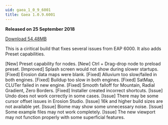 ```yaml
---
uid: gaea_1_0_9_6001
title: Gaea 1.0.9.6001
---
```



**Released on 25 September 2018**

<a href="http://viridian.quadspinner.com/gaea/Gaea-EAP-6001.exe">Download 54.48MB</a> <br>


<div class="release-note">

This is a ciritical build that fixes several issues from EAP 6000. It also adds Preset capabilities.

[New] Preset capability for nodes.
[New] Ctrl + Drag-drop node to preload preset.
[Improved] Splash screen would not show during slower startups.
[Fixed] Erosion data maps were blank.
[Fixed] Alluvium too slow/failed in both engines.
[Fixed] Buildup too slow in both engines.
[Fixed] SatMap, CLUTer failed in new engine.
[Fixed] Smooth falloff for Mountain, Radial Gradient, Zero Borders.
[Fixed] Installer created incorrect shortcuts.
[Issue] Undo does not work correctly in some cases.
[Issue] There may be some cursor offset issues in Erosion Studio.
[Issue] 16k and higher build sizes are not available yet.
[Issue] Biome may show some unnecessary noise.
[Issue] Some example files may not work completely.
[Issue] The new viewport may not function properly with some superficial features.

</div>
